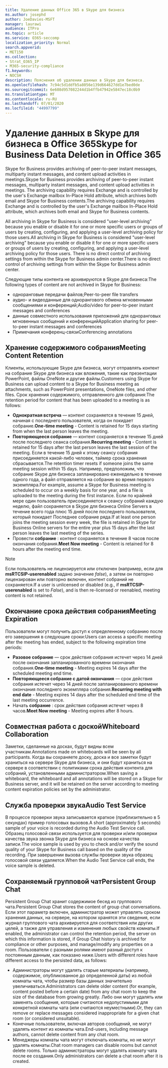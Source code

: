 ```yaml
---
title: Удаление данных Office 365 в Skype для бизнеса
ms.author: josephd
author: JoeDavies-MSFT
manager: laurawi
audience: ITPro
ms.topic: article
ms.service: O365-seccomp
localization_priority: Normal
search.appverid:
- MET150
ms.collection:
- Strat_O365_IP
- M365-security-compliance
f1.keywords:
- NOCSH
description: Пояснения об удалении данных в Skype для бизнеса.
ms.openlocfilehash: 7c94c5d1ddfb5a8056e139d664627dd1e7bed0de
ms.sourcegitcommit: 6e608d957082244d1b4ffb47942e5847ec18c0b9
ms.translationtype: MT
ms.contentlocale: ru-RU
ms.lasthandoff: 07/01/2020
ms.locfileid: "44997799"
---
```

# <a name="skype-for-business-data-deletion-in-office-365"></a><span data-ttu-id="35dd5-103">Удаление данных в Skype для бизнеса в Office 365</span><span class="sxs-lookup"><span data-stu-id="35dd5-103">Skype for Business Data Deletion in Office 365</span></span>

<span data-ttu-id="35dd5-104">Skype for Business provides archiving of peer-to-peer instant messages, multiparty instant messages, and content upload activities in meetings.</span><span class="sxs-lookup"><span data-stu-id="35dd5-104">Skype for Business provides archiving of peer-to-peer instant messages, multiparty instant messages, and content upload activities in meetings.</span></span> <span data-ttu-id="35dd5-105">The archiving capability requires Exchange and is controlled by the user's Exchange mailbox In-Place Hold attribute, which archives both email and Skype for Business contents.</span><span class="sxs-lookup"><span data-stu-id="35dd5-105">The archiving capability requires Exchange and is controlled by the user's Exchange mailbox In-Place Hold attribute, which archives both email and Skype for Business contents.</span></span>

<span data-ttu-id="35dd5-106">All archiving in Skype for Business is considered "user-level archiving" because you enable or disable it for one or more specific users or groups of users by creating, configuring, and applying a user-level archiving policy for those users.</span><span class="sxs-lookup"><span data-stu-id="35dd5-106">All archiving in Skype for Business is considered "user-level archiving" because you enable or disable it for one or more specific users or groups of users by creating, configuring, and applying a user-level archiving policy for those users.</span></span> <span data-ttu-id="35dd5-107">There is no direct control of archiving settings from within the Skype for Business admin center.</span><span class="sxs-lookup"><span data-stu-id="35dd5-107">There is no direct control of archiving settings from within the Skype for Business admin center.</span></span>

<span data-ttu-id="35dd5-108">Следующие типы контента не архивируются в Skype для бизнеса:</span><span class="sxs-lookup"><span data-stu-id="35dd5-108">The following types of content are not archived in Skype for Business:</span></span>

- <span data-ttu-id="35dd5-109">одноранговые передачи файлов;</span><span class="sxs-lookup"><span data-stu-id="35dd5-109">Peer-to-peer file transfers</span></span>
- <span data-ttu-id="35dd5-110">аудио- и видеоданные для однорангового обмена мгновенными сообщениями и конференций;</span><span class="sxs-lookup"><span data-stu-id="35dd5-110">Audio/video for peer-to-peer instant messages and conferences</span></span>
- <span data-ttu-id="35dd5-111">данные совместного использования приложений для одноранговых мгновенных сообщений и конференций</span><span class="sxs-lookup"><span data-stu-id="35dd5-111">Application sharing for peer-to-peer instant messages and conferences</span></span>
- <span data-ttu-id="35dd5-112">Примечания конференц-связи</span><span class="sxs-lookup"><span data-stu-id="35dd5-112">Conferencing annotations</span></span> 

## <a name="meeting-content-retention"></a><span data-ttu-id="35dd5-113">Хранение содержимого собрания</span><span class="sxs-lookup"><span data-stu-id="35dd5-113">Meeting Content Retention</span></span>

<span data-ttu-id="35dd5-114">Клиенты, использующие Skype для бизнеса, могут отправлять контент на собрание Skype для бизнеса как вложения, такие как презентации PowerPoint, файлы OneNote и другие файлы.</span><span class="sxs-lookup"><span data-stu-id="35dd5-114">Customers using Skype for Business can upload content to a Skype for Business meeting as attachments, such as PowerPoint presentations, OneNote files, and other files.</span></span> <span data-ttu-id="35dd5-115">Срок хранения содержимого, отправленного для собрания:</span><span class="sxs-lookup"><span data-stu-id="35dd5-115">The retention period for content that has been uploaded to a meeting is as follows:</span></span>

- <span data-ttu-id="35dd5-116">**Однократная встреча** — контент сохраняется в течение 15 дней, начиная с последнего пользователя, когда он покидает собрание.</span><span class="sxs-lookup"><span data-stu-id="35dd5-116">**One-time meeting** - Content is retained for 15 days starting from when the last person leaves the meeting.</span></span>
- <span data-ttu-id="35dd5-117">**Повторяющееся собрание** — контент сохраняется в течение 15 дней после последнего сеанса собрания.</span><span class="sxs-lookup"><span data-stu-id="35dd5-117">**Recurring meeting** - Content is retained for 15 days after the last person leaves the last session of the meeting.</span></span> <span data-ttu-id="35dd5-118">Если в течение 15 дней к этому сеансу собрания присоединяется какой-либо человек, таймер срока хранения сбрасывается.</span><span class="sxs-lookup"><span data-stu-id="35dd5-118">The retention timer resets if someone joins the same meeting session within 15 days.</span></span> <span data-ttu-id="35dd5-119">Например, предположим, что собрание Skype для бизнеса запланировано еженедельно в течение одного года, а файл отправляется на собрание во время первого экземпляра.</span><span class="sxs-lookup"><span data-stu-id="35dd5-119">For example, assume a Skype for Business meeting is scheduled to occur on a weekly basis for one year, and a file is uploaded to the meeting during the first instance.</span></span> <span data-ttu-id="35dd5-120">Если по крайней мере один пользователь присоединяется к сеансу собраний каждую неделю, файл сохраняется в Skype для бизнеса Online Servers в течение всего года плюс 15 дней после последнего пользователя, который покидает Последнее собрание ряда.</span><span class="sxs-lookup"><span data-stu-id="35dd5-120">If at least one person joins the meeting session every week, the file is retained in Skype for Business Online servers for the entire year plus 15 days after the last person leaves the last meeting of the series.</span></span>
- <span data-ttu-id="35dd5-121">Провести **собрание** : контент сохраняется в течение 8 часов после окончания собрания.</span><span class="sxs-lookup"><span data-stu-id="35dd5-121">**Meet Now meeting** - Content is retained for 8 hours after the meeting end time.</span></span>

> [!NOTE]
> <span data-ttu-id="35dd5-122">Если пользователь не лицензируется или отключен (например, если для **msRTCSIP-userenabled** задано значение *false*), а затем он повторно лицензирован или повторно включен, контент собраний не сохраняется.</span><span class="sxs-lookup"><span data-stu-id="35dd5-122">If a user is unlicensed or disabled (e.g., if **msRTCSIP-userenabled** is set to *False*), and is then re-licensed or reenabled, meeting content is not retained.</span></span>

## <a name="meeting-expiration"></a><span data-ttu-id="35dd5-123">Окончание срока действия собрания</span><span class="sxs-lookup"><span data-stu-id="35dd5-123">Meeting Expiration</span></span>

<span data-ttu-id="35dd5-124">Пользователи могут получить доступ к определенному собранию после его завершения в следующие сроки:</span><span class="sxs-lookup"><span data-stu-id="35dd5-124">Users can access a specific meeting after the meeting has ended, subject to the following expiration time periods:</span></span>

- <span data-ttu-id="35dd5-125">**Разовое собрание** — срок действия собрания истечет через 14 дней после окончания запланированного времени окончания собрания.</span><span class="sxs-lookup"><span data-stu-id="35dd5-125">**One-time meeting** - Meeting expires 14 days after the scheduled meeting end time.</span></span>
- <span data-ttu-id="35dd5-126">**Повторяющееся собрание с датой окончания** — срок действия собрания истечет через 14 дней после запланированного времени окончания последнего экземпляра собрания.</span><span class="sxs-lookup"><span data-stu-id="35dd5-126">**Recurring meeting with end date** - Meeting expires 14 days after the scheduled end time of the last meeting occurrence.</span></span>
- <span data-ttu-id="35dd5-127">Начать **собрание** : срок действия собрания истечет через 8 часов.</span><span class="sxs-lookup"><span data-stu-id="35dd5-127">**Meet Now meeting** - Meeting expires after 8 hours.</span></span>

## <a name="whiteboard-collaboration"></a><span data-ttu-id="35dd5-128">Совместная работа с доской</span><span class="sxs-lookup"><span data-stu-id="35dd5-128">Whiteboard Collaboration</span></span>

<span data-ttu-id="35dd5-129">Заметки, сделанные на досках, будут видны всем участникам.</span><span class="sxs-lookup"><span data-stu-id="35dd5-129">Annotations made on whiteboards will be seen by all participants.</span></span> <span data-ttu-id="35dd5-130">Когда вы сохраняете доску, доска и все заметки будут храниться на сервере Skype для бизнеса, и они будут храниться на сервере в соответствии с политиками срока действия контента для собраний, установленными администратором.</span><span class="sxs-lookup"><span data-stu-id="35dd5-130">When saving a whiteboard, the whiteboard and all annotations will be stored on a Skype for Business server, and it will be retained on the server according to meeting content expiration policies set by the administrator.</span></span>

## <a name="audio-test-service"></a><span data-ttu-id="35dd5-131">Служба проверки звука</span><span class="sxs-lookup"><span data-stu-id="35dd5-131">Audio Test Service</span></span>

<span data-ttu-id="35dd5-132">В процессе проверки звука записывается краткое (приблизительно в 5 секундах) пример голосовых вызовов.</span><span class="sxs-lookup"><span data-stu-id="35dd5-132">A short (approximately 5 seconds) sample of your voice is recorded during the Audio Test Service call.</span></span> <span data-ttu-id="35dd5-133">Образец голосовой связи используется для проверки и/или проверки качества звука звонка Skype для бизнеса на основе качества записи.</span><span class="sxs-lookup"><span data-stu-id="35dd5-133">The voice sample is used by you to check and/or verify the sound quality of your Skype for Business call based on the quality of the recording.</span></span> <span data-ttu-id="35dd5-134">При завершении вызова службы проверки звука образец голосовой связи удаляется.</span><span class="sxs-lookup"><span data-stu-id="35dd5-134">When the Audio Test Service call ends, the voice sample is deleted.</span></span>

## <a name="persistent-group-chat"></a><span data-ttu-id="35dd5-135">Сохраняемый групповой чат</span><span class="sxs-lookup"><span data-stu-id="35dd5-135">Persistent Group Chat</span></span>

<span data-ttu-id="35dd5-136">Persistent Group Chat хранит содержимое бесед из группового чата.</span><span class="sxs-lookup"><span data-stu-id="35dd5-136">Persistent Group Chat stores the content of group chat conversations.</span></span> <span data-ttu-id="35dd5-137">Если этот параметр включен, администратор может управлять сроком хранения данных, на сервере, на котором хранятся эти сведения, если журнал группового чата архивируется для соответствия или других целей, а также для управления и изменения любых свойств комнаты.</span><span class="sxs-lookup"><span data-stu-id="35dd5-137">If enabled, the administrator can control the retention period, the server on which this information is stored, if Group Chat history is archived for compliance or other purposes, and manage/modify any properties on a room.</span></span> <span data-ttu-id="35dd5-138">Пользователи с разными ролями имеют разный доступ к постоянным данным, как показано ниже.</span><span class="sxs-lookup"><span data-stu-id="35dd5-138">Users with different roles have different access to the persisted data, as follows:</span></span>

- <span data-ttu-id="35dd5-139">Администраторы могут удалять старые материалы (например, содержимое, опубликованное до определенной даты) из любой комнаты чата, чтобы размер базы данных значительно увеличиваться.</span><span class="sxs-lookup"><span data-stu-id="35dd5-139">Administrators can delete older content (for example, content posted before a certain date) from any chat room to keep the size of the database from growing greatly.</span></span> <span data-ttu-id="35dd5-140">Либо они могут удалять или заменять сообщения, которые считаются недопустимыми для конкретной комнаты чата (или считаются неуместными).</span><span class="sxs-lookup"><span data-stu-id="35dd5-140">Or, they can remove or replace messages considered inappropriate for a given chat room (or considered unsuitable).</span></span>
- <span data-ttu-id="35dd5-141">Конечные пользователи, включая авторов сообщений, не могут удалять контент из комнаты чата.</span><span class="sxs-lookup"><span data-stu-id="35dd5-141">End-users, including message authors, cannot delete content from any chat room.</span></span>
- <span data-ttu-id="35dd5-142">Менеджеры комнаты чата могут отключать комнаты, но не могут удалять комнаты.</span><span class="sxs-lookup"><span data-stu-id="35dd5-142">Chat room managers can disable rooms but cannot delete rooms.</span></span> <span data-ttu-id="35dd5-143">Только администраторы могут удалять комнату чата после ее создания.</span><span class="sxs-lookup"><span data-stu-id="35dd5-143">Only administrators can delete a chat room after it is created.</span></span>